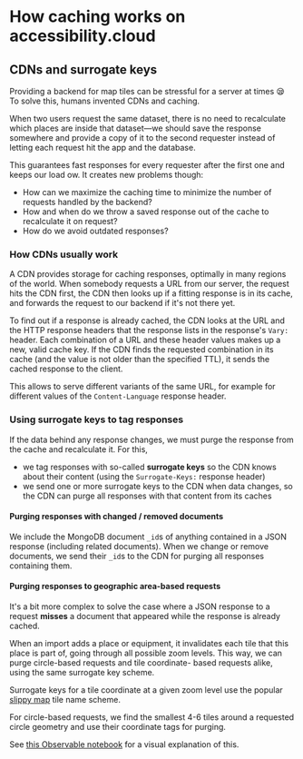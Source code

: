 # How caching works on accessibility.cloud

## CDNs and surrogate keys

Providing a backend for map tiles can be stressful for a server at times 😪 To solve this, humans
invented CDNs and caching.

When two users request the same dataset, there is no need to recalculate which places are inside that
dataset—we should save the response somewhere and provide a copy of it to the second
requester instead of letting each request hit the app and the database.

This guarantees fast responses for every requester after the first one and keeps our load ow. It
creates new problems though:

- How can we maximize the caching time to minimize the number of requests handled by the backend?
- How and when do we throw a saved response out of the cache to recalculate it on request?
- How do we avoid outdated responses?

### How CDNs usually work

A CDN provides storage for caching responses, optimally in many regions of the world. When somebody
requests a URL from our server, the request hits the CDN first, the CDN then looks up if a fitting
response is in its cache, and forwards the request to our backend if it's not there yet.

To find out if a response is already cached, the CDN looks at the URL and the HTTP response headers
that the response lists in the response's `Vary:` header. Each combination of a URL and these header
values makes up a new, valid cache key. If the CDN finds the requested combination in its cache (and
the value is not older than the specified TTL), it sends the cached response to the client.

This allows to serve different variants of the same URL, for example for different values of
the `Content-Language` response header.

### Using surrogate keys to tag responses

If the data behind any response changes, we must purge the response from the cache and recalculate
it. For this,

- we tag responses with so-called **surrogate keys** so the CDN knows about their content (using
  the `Surrogate-Keys:` response header)
- we send one or more surrogate keys to the CDN when data changes, so the CDN can purge all
  responses with that content from its caches

#### Purging responses with changed / removed documents

We include the MongoDB document `_id`s of anything contained in a JSON response (including related
documents). When we change or remove documents, we send their `_id`s to the CDN for purging all
responses containing them.

#### Purging responses to geographic area-based requests

It's a bit more complex to solve the case where a JSON response to a request **misses** a document
that appeared while the response is already cached.

When an import adds a place or equipment, it invalidates each tile that this place is part of, going
through all possible zoom levels. This way, we can purge circle-based requests and tile coordinate-
based requests alike, using the same surrogate key scheme.

Surrogate keys for a tile coordinate at a given zoom level use the popular
[slippy map](https://wiki.openstreetmap.org/wiki/Slippy_map_tilenames) tile name scheme.

For circle-based requests, we find the smallest 4-6 tiles around a requested circle geometry and use
their coordinate tags for purging.

See [this Observable notebook](https://beta.observablehq.com/@opyh/speed-up-radius-based-geo-queries-over-cdn)
for a visual explanation of this.
